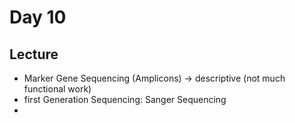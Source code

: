 # Day 10

## Lecture

- Marker Gene Sequencing (Amplicons) -> descriptive (not much functional work)
- first Generation Sequencing: Sanger Sequencing
- 